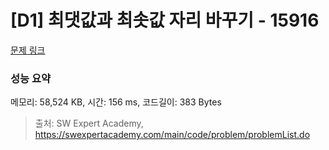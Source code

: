 # [D1] 최댓값과 최솟값 자리 바꾸기 - 15916 

[문제 링크](https://swexpertacademy.com/main/code/problem/problemDetail.do?contestProbId=AYU0g27KY78DFAXn) 

### 성능 요약

메모리: 58,524 KB, 시간: 156 ms, 코드길이: 383 Bytes



> 출처: SW Expert Academy, https://swexpertacademy.com/main/code/problem/problemList.do